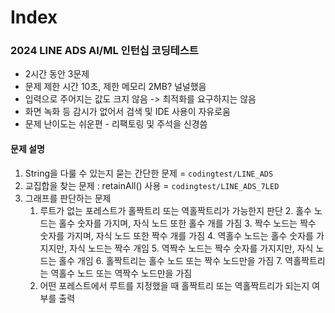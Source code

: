 # Index
### 2024 LINE ADS AI/ML 인턴십 코딩테스트
- 2시간 동안 3문제
- 문제 제한 시간 10초, 제한 메모리 2MB? 널널했음
- 입력으로 주어지는 값도 크지 않음 -> 최적화를 요구하지는 않음
- 화면 녹화 등 감시가 없어서 검색 및 IDE 사용이 자유로움
- 문제 난이도는 쉬운편 - 리팩토링 및 주석을 신경씀

#### 문제 설명
1. String을 다룰 수 있는지 묻는 간단한 문제 = `codingtest/LINE_ADS`
2. 교집합을 찾는 문제 : retainAll() 사용 = `codingtest/LINE_ADS_7LED`
3. 그래프를 판단하는 문제
   1. 루트가 없는 포레스트가 홀짝트리 또는 역홀짝트리가 가능한지 판단
      2. 홀수 노드는 홀수 숫자를 가지며, 자식 노드 또한 홀수 개를 가짐
      3. 짝수 노드는 짝수 숫자를 가지며, 자식 노드 또한 짝수 개를 가짐
      4. 역홀수 노드는 홀수 숫자를 가지지만, 자식 노드는 짝수 개임
      5. 역짝수 노드는 짝수 숫자를 가지지만, 자식 노드는 홀수 개임
      6. 홀짝트리는 홀수 노드 또는 짝수 노드만을 가짐
      7. 역홀짝트리는 역홀수 노드 또는 역짝수 노드만을 가짐
   8. 어떤 포레스트에서 루트를 지정했을 때 홀짝트리 또는 역홀짝트리가 되는지 여부를 출력